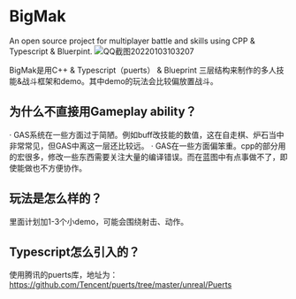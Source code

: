 # BigMak
 An open source project for multiplayer battle and skills using CPP & Typescript & Bluerpint.
![QQ截图20220103103207](https://user-images.githubusercontent.com/6793989/147896165-2f04738f-07b3-4afe-87fb-5549867f1076.png)


BigMak是用C++ & Typescript（puerts） & Blueprint 三层结构来制作的多人技能&战斗框架和demo。其中demo的玩法会比较偏放置战斗。

## 为什么不直接用Gameplay ability？
· GAS系统在一些方面过于简陋。例如buff改技能的数值，这在自走棋、炉石当中非常常见，但GAS中离这一层还比较远。
· GAS在一些方面偏笨重。cpp的部分用的宏很多，修改一些东西需要关注大量的编译错误。而在蓝图中有点事做不了，即使能做也不方便协作。

## 玩法是怎么样的？
里面计划加1-3个小demo，可能会围绕射击、动作。

## Typescript怎么引入的？
使用腾讯的puerts库，地址为：https://github.com/Tencent/puerts/tree/master/unreal/Puerts 

